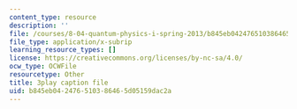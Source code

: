 ```yaml
---
content_type: resource
description: ''
file: /courses/8-04-quantum-physics-i-spring-2013/b845eb042476510386465d05159dac2a_awpnsGl08bc.vtt
file_type: application/x-subrip
learning_resource_types: []
license: https://creativecommons.org/licenses/by-nc-sa/4.0/
ocw_type: OCWFile
resourcetype: Other
title: 3play caption file
uid: b845eb04-2476-5103-8646-5d05159dac2a
---
```


